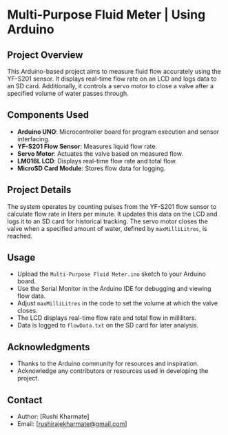 # Multi-Purpose Fluid Meter | Using Arduino

## Project Overview

This Arduino-based project aims to measure fluid flow accurately using the YF-S201 sensor. It displays real-time flow rate on an LCD and logs data to an SD card. Additionally, it controls a servo motor to close a valve after a specified volume of water passes through.

## Components Used
- **Arduino UNO**: Microcontroller board for program execution and sensor interfacing.
- **YF-S201 Flow Sensor**: Measures liquid flow rate.
- **Servo Motor**: Actuates the valve based on measured flow.
- **LM016L LCD**: Displays real-time flow rate and total flow.
- **MicroSD Card Module**: Stores flow data for logging.

## Project Details

The system operates by counting pulses from the YF-S201 flow sensor to calculate flow rate in liters per minute. It updates this data on the LCD and logs it to an SD card for historical tracking. The servo motor closes the valve when a specified amount of water, defined by `maxMilliLitres`, is reached.

## Usage
- Upload the `Multi-Purpose Fluid Meter.ino` sketch to your Arduino board.
- Use the Serial Monitor in the Arduino IDE for debugging and viewing flow data.
- Adjust `maxMilliLitres` in the code to set the volume at which the valve closes.
- The LCD displays real-time flow rate and total flow in milliliters.
- Data is logged to `flowData.txt` on the SD card for later analysis.

## Acknowledgments
- Thanks to the Arduino community for resources and inspiration.
- Acknowledge any contributors or resources used in developing the project.

## Contact

   - Author: [Rushi Kharmate]
   - Email: [rushirajekharmate@gmail.com]

